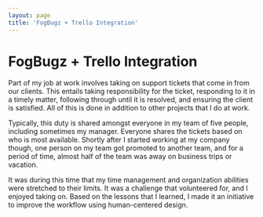 ```yaml
---
layout: page
title: 'FogBugz + Trello Integration'
---
```


# FogBugz + Trello Integration

Part of my job at work involves taking on support tickets that come in from our clients. This entails taking responsibility for the ticket, responding to it in a timely matter, following through until it is resolved, and ensuring the client is satisfied. All of this is done in addition to other projects that I do at work.

Typically, this duty is shared amongst everyone in my team of five people, including sometimes my manager. Everyone shares the tickets based on who is most available. Shortly after I started working at my company though, one person on my team got promoted to another team, and for a period of time, almost half of the team was away on business trips or vacation.

It was during this time that my time management and organization abilities were stretched to their limits. It was a challenge that volunteered for, and I enjoyed taking on. Based on the lessons that I learned, I made it an initiative to improve the workflow using human-centered design.
